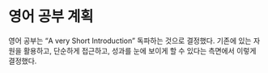 # 영어 공부 계획


영어 공부는 “A very Short Introduction” 독파하는 것으로 결정했다. 기존에 있는 자원을 활용하고, 단순하게 접근하고, 성과를 눈에 보이게 할 수 있다는 측면에서 이렇게 결정했다.